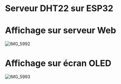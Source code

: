 # Serveur DHT22 sur ESP32

# Affichage sur serveur Web
![IMG_5992](https://github.com/alexisfgit/DHT22/assets/47323837/ef16c958-61a6-46d8-aa5f-45b0c832a361)

# Affichage sur écran OLED
![IMG_5993](https://github.com/alexisfgit/DHT22/assets/47323837/fe8ff917-e263-4c81-a1d7-40a17f1ad13f)
